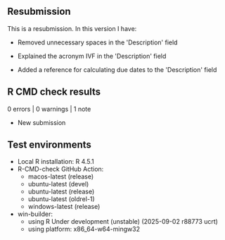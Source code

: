 ## Resubmission
This is a resubmission. In this version I have:

* Removed unnecessary spaces in the 'Description' field

* Explained the acronym IVF in the 'Description' field

* Added a reference for calculating due dates to the 'Description' field

## R CMD check results

0 errors | 0 warnings | 1 note

* New submission

## Test environments

* Local R installation: R 4.5.1
* R-CMD-check GitHub Action: 
  - macos-latest (release)
  - ubuntu-latest (devel)
  - ubuntu-latest (release)
  - ubuntu-latest (oldrel-1)
  - windows-latest (release)
* win-builder: 
  - using R Under development (unstable) (2025-09-02 r88773 ucrt) 
  - using platform: x86_64-w64-mingw32
